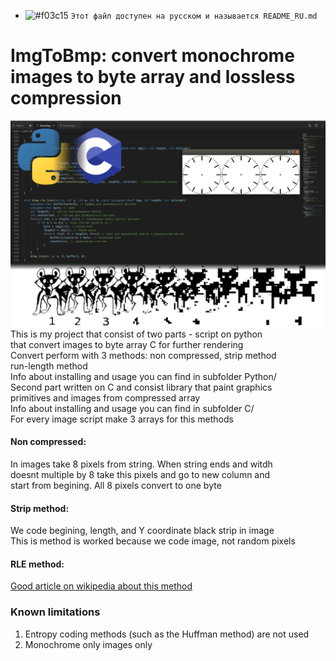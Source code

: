 - ![#f03c15](https://placehold.it/15/f03c15/000000?text=+) `Этот файл доступен на русском и называется README_RU.md`
# ImgToBmp: convert monochrome images to byte array and lossless compression
![Img](/img1.png)
This is my project that consist of two parts - script on python   
that convert images to byte array C for further rendering   
Convert perform with 3 methods: non compressed, strip method    
run-length method   
Info about installing and usage you can find in subfolder Python/   
Second part written on C and consist library that paint graphics   
primitives and images from compressed array    
Info about installing and usage you can find in subfolder C/   
For every image script make 3 arrays for this methods
#### Non compressed:
In images take 8 pixels from string. When string ends and witdh    
doesnt multiple by 8 take this pixels and go to new column and   
start from begining. All 8 pixels convert to one byte   
#### Strip method:
We code begining, length, and Y coordinate black strip in image   
This is method is worked because we code image, not random pixels     
#### RLE method:
[Good article on wikipedia about this method](https://en.wikipedia.org/wiki/Run-length_encoding)
### Known limitations
1. Entropy coding methods (such as the Huffman method) are not used
2. Monochrome only images only
